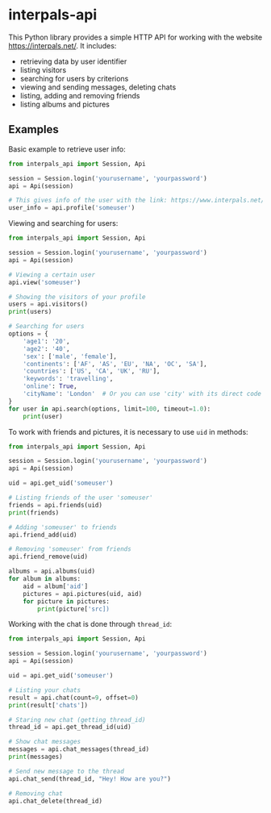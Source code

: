 # interpals-api

This Python library provides a simple HTTP API for working with the website https://interpals.net/. It includes:

* retrieving data by user identifier
* listing visitors
* searching for users by criterions
* viewing and sending messages, deleting chats
* listing, adding and removing friends
* listing albums and pictures

## Examples

Basic example to retrieve user info:

```python
from interpals_api import Session, Api

session = Session.login('yourusername', 'yourpassword')
api = Api(session)

# This gives info of the user with the link: https://www.interpals.net/someuser
user_info = api.profile('someuser')
```

Viewing and searching for users:

```python
from interpals_api import Session, Api

session = Session.login('yourusername', 'yourpassword')
api = Api(session)

# Viewing a certain user
api.view('someuser')

# Showing the visitors of your profile
users = api.visitors()
print(users)

# Searching for users
options = {
    'age1': '20',
    'age2': '40',
    'sex': ['male', 'female'],
    'continents': ['AF', 'AS', 'EU', 'NA', 'OC', 'SA'],
    'countries': ['US', 'CA', 'UK', 'RU'],
    'keywords': 'travelling',
    'online': True,
    'cityName': 'London'  # Or you can use 'city' with its direct code on the website (it's faster)
}
for user in api.search(options, limit=100, timeout=1.0):
    print(user)
```

To work with friends and pictures, it is necessary to use `uid` in methods:

```python
from interpals_api import Session, Api

session = Session.login('yourusername', 'yourpassword')
api = Api(session)

uid = api.get_uid('someuser')

# Listing friends of the user 'someuser'
friends = api.friends(uid)
print(friends)

# Adding 'someuser' to friends
api.friend_add(uid)

# Removing 'someuser' from friends
api.friend_remove(uid)

albums = api.albums(uid)
for album in albums:
    aid = album['aid']
    pictures = api.pictures(uid, aid)
    for picture in pictures:
        print(picture['src])
```

Working with the chat is done through `thread_id`:

```python
from interpals_api import Session, Api

session = Session.login('yourusername', 'yourpassword')
api = Api(session)

uid = api.get_uid('someuser')

# Listing your chats
result = api.chat(count=9, offset=0)
print(result['chats'])

# Staring new chat (getting thread_id)
thread_id = api.get_thread_id(uid)

# Show chat messages
messages = api.chat_messages(thread_id)
print(messages)

# Send new message to the thread
api.chat_send(thread_id, "Hey! How are you?")

# Removing chat
api.chat_delete(thread_id)
```
